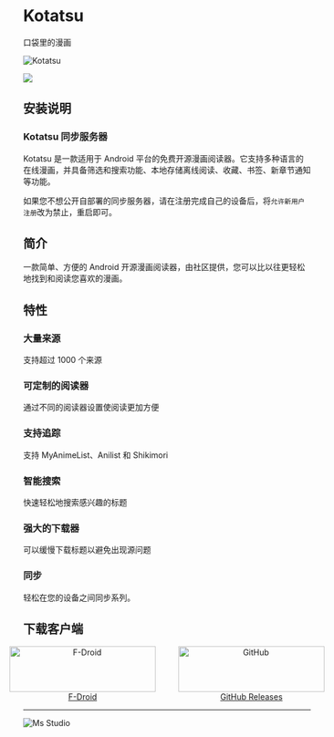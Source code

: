 # Kotatsu

口袋里的漫画

![Kotatsu](https://file.lifebus.top/imgs/kotatsu_cover.png)

![](https://img.shields.io/badge/%E6%96%B0%E7%96%86%E8%90%8C%E6%A3%AE%E8%BD%AF%E4%BB%B6%E5%BC%80%E5%8F%91%E5%B7%A5%E4%BD%9C%E5%AE%A4-%E6%8F%90%E4%BE%9B%E6%8A%80%E6%9C%AF%E6%94%AF%E6%8C%81-blue)

## 安装说明

### Kotatsu 同步服务器

Kotatsu 是一款适用于 Android 平台的免费开源漫画阅读器。它支持多种语言的在线漫画，并具备筛选和搜索功能、本地存储离线阅读、收藏、书签、新章节通知等功能。

如果您不想公开自部署的同步服务器，请在注册完成自己的设备后，将`允许新用户注册`改为禁止，重启即可。

## 简介

一款简单、方便的 Android 开源漫画阅读器，由社区提供，您可以比以往更轻松地找到和阅读您喜欢的漫画。

## 特性

### 大量来源

支持超过 1000 个来源

### 可定制的阅读器

通过不同的阅读器设置使阅读更加方便

### 支持追踪

支持 MyAnimeList、Anilist 和 Shikimori

### 智能搜索

快速轻松地搜索感兴趣的标题

### 强大的下载器

可以缓慢下载标题以避免出现源问题

### 同步

轻松在您的设备之间同步系列。

## 下载客户端

<div style="display: flex; justify-content: center; gap: 40px; text-align: center;">
  <div style="width: 256px; display: flex; flex-direction: column; align-items: center;">
    <img src="https://file.lifebus.top/imgs/badge/get-f-droid-badge.svg"
         alt="F-Droid"
         style="width: 256px; height: 80px; object-fit: contain;">
    <a href="https://f-droid.org/packages/org.koitharu.kotatsu/">F-Droid</a>
  </div>
  <div style="width: 256px; display: flex; flex-direction: column; align-items: center;">
    <img src="https://file.lifebus.top/imgs/badge/github-badge.svg"
         alt="GitHub"
         style="width: 256px; height: 80px; object-fit: contain;">
    <a href="https://github.com/KotatsuApp/Kotatsu/releases/latest/">GitHub Releases</a>
  </div>
</div>

---

![Ms Studio](https://file.lifebus.top/imgs/ms_blank_001.png)
